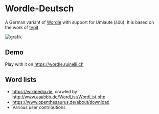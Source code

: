 # Wordle-Deutsch

A German variant of [Wordle](https://www.powerlanguage.co.uk/wordle) with support for Umlaute (äöü).
It is based on the work of [typit](https://github.com/soxfox42/typit).

![grafik](https://github.com/user-attachments/assets/1bc32551-9108-43d7-ba79-988622622462)


## Demo
Play with it on https://wordle.ruinelli.ch

## Word lists
 - https://wikipedia.de, crawled by http://www.aaabbb.de/WordList/WordList.php
 - https://www.openthesaurus.de/about/download
 - Various user contributions
